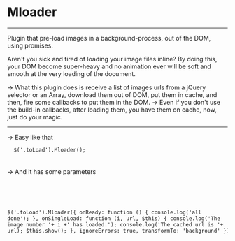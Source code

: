 Mloader
=======
<hr />
Plugin that pre-load images in a background-process, out of the DOM, using promises.

Aren't you sick and tired of loading your image files inline? By doing this, your DOM become super-heavy and no animation ever will be soft and smooth at the very loading of the document.

-> What this plugin does is receive a list of images urls from a jQuery selector or an Array, download them out of DOM, put them in cache, and then, fire some callbacks to put them in the DOM.
-> Even if you don't use the build-in callbacks, after loading them, you have them on cache, now, just do your magic.
<hr />
-> Easy like that <br />
<code>
  $('.toLoad').Mloader();
</code>
<br /><br />
-> And it has some parameters
<code><pre>
  <figure class=".toLoad" data-src="http://foobar.com/assets/img/johndue.jpg"></figure>  

  $('.toLoad').Mloader({
      onReady: function () {
          console.log('all done');
      },
      onSingleLoad: function (i, url, $this) {
          console.log('The image number '+ i +' has loaded.');
          console.log('The cached url is '+ url);
          $this.show();
      },
      ignoreErrors: true,
      transformTo: 'background'
  });
</pre></code>
